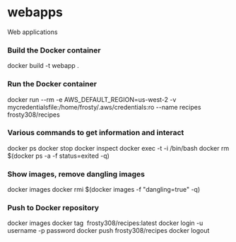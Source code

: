 # webapps
Web applications

### Build the Docker container
docker build -t webapp .

### Run the Docker container
docker run --rm -e AWS_DEFAULT_REGION=us-west-2 -v mycredentialsfile:/home/frosty/.aws/credentials:ro --name recipes frosty308/recipes

### Various commands to get information and interact
docker ps
docker stop <CONTAINER ID>
docker inspect <CONTAINER ID>
docker exec -t -i <CONTAINER ID> /bin/bash
docker rm $(docker ps -a -f status=exited -q)

### Show images, remove dangling images
docker images
docker rmi $(docker images -f "dangling=true" -q)

### Push to Docker repository
docker images
docker tag <IMAGE ID> frosty308/recipes:latest
docker login -u username -p password
docker push frosty308/recipes
docker logout
